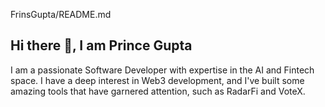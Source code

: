 FrinsGupta/README.md
## Hi there 👋, I am Prince Gupta

I am a passionate Software Developer with expertise in the AI and Fintech space. I have a deep interest in Web3 development, and I've built some amazing tools that have garnered attention, such as RadarFi and VoteX.

<!--
**FrinsGupta/FrinsGupta** is a ✨ _special_ ✨ repository because its `README.md` (this file) appears on your GitHub profile.

Here are some ideas to get you started:

- 🔭 I’m currently working on ...
- 🌱 I’m currently learning ...
- 👯 I’m looking to collaborate on ...
- 🤔 I’m looking for help with ...
- 💬 Ask me about ...
- 📫 How to reach me: ...
- 😄 Pronouns: ...
- ⚡ Fun fact: ...
-->
